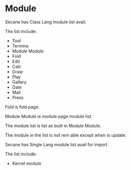 # Module

Secane has Class Lang module list avail.

The list include:

- Tool
- Termina
- Module Module
- Fold
- Edit
- Calc
- Draw
- Play
- Gallery
- Date
- Mail
- Press

Fold is fold page.

Module Module is module page module list.

The module list is list as built in Module Module.

The module in the list is not rem able except when is update.

Secane has Single Lang module list avail for import.

The list include:

- Kernel module